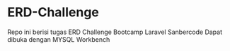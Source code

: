 # ERD-Challenge

Repo ini berisi tugas ERD Challenge Bootcamp Laravel Sanbercode
Dapat dibuka dengan MYSQL Workbench

